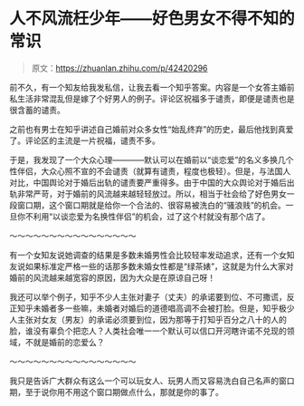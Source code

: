 # 人不风流枉少年——好色男女不得不知的常识

> 原文：<https://zhuanlan.zhihu.com/p/42420296>

前不久，有一个知友给我发私信，让我去看一个知乎答案。内容是一个女答主婚前私生活非常混乱但是嫁了个好男人的例子。评论区祝福多于谴责，即便是谴责也是很含蓄的谴责。

之前也有男士在知乎讲述自己婚前对众多女性“始乱终弃”的历史，最后他找到真爱了。评论区的主流是一片祝福，谴责不多。

于是，我发现了一个大众心理————默认可以在婚前以“谈恋爱”的名义多换几个性伴侣，大众心照不宣的不会谴责（就算有谴责，程度也极轻）。但是，与法国人对比，中国舆论对于婚后出轨的谴责要严重得多。由于中国的大众舆论对于婚后出轨非常严苛，对于婚前的风流越来越轻轻放过。所以，相当于社会给了好色男女一段窗口期，这个窗口期就是给你一个合法的、很容易被洗白的“骚浪贱”的机会。一旦你不利用“以谈恋爱为名换性伴侣”的机会，过了这个村就没有那个店了。

～～～～～～～～～～～～～～～～

有一个女知友说她调查的结果是多数未婚男性会比较轻率发动追求，还有一个女知友说如果标准定严格一些的话那多数未婚女性都是“绿茶婊”，这就是为什么大家对婚前的风流越来越宽容的原因，因为大众是在原谅自己呀！

我还可以举个例子，知乎不少人主张对妻子（丈夫）的承诺要到位、不可撒谎，反正知乎未婚者多一些嘛，未婚者对婚后的道德唱高调不会被打脸。但是，知乎极少人主张对女友（男友）的承诺必须要到位，因为那等于打知乎百分之八十的人的脸，谁没有辜负个把恋人？人类社会唯一一个默认可以信口开河瞎许诺不兑现的领域，不就是婚前的恋爱么？

～～～～～～～～～～～～～～～～

我只是告诉广大群众有这么一个可以玩女人、玩男人而又容易洗白自己名声的窗口期，至于说你用不用这个窗口期做点什么，那就是你的事了。